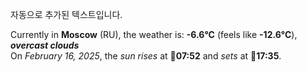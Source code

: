 
자동으로 추가된 텍스트입니다.

<!--START_SECTION:weather:moscow-->
Currently in **Moscow** (RU), the weather is: **-6.6°C** (feels like **-12.6°C**), ***overcast clouds***<br/>
On *February 16, 2025*, the *sun rises* at 🌅**07:52** and *sets* at 🌇**17:35**.
<!--END_SECTION:weather-->
